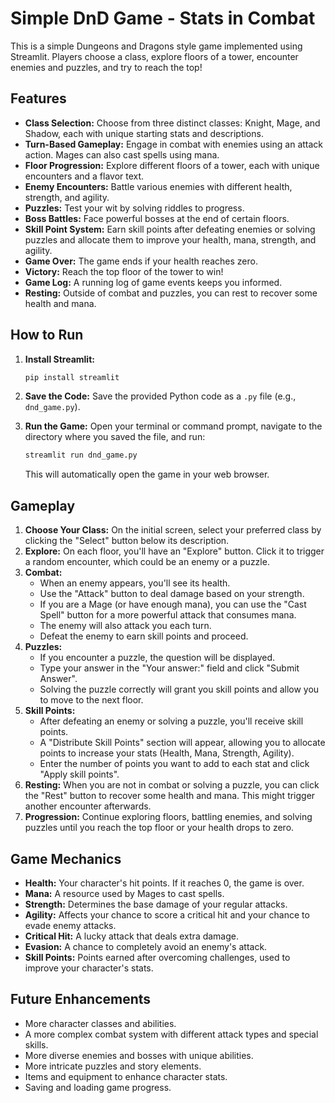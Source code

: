 # Simple DnD Game - Stats in Combat

This is a simple Dungeons and Dragons style game implemented using Streamlit. Players choose a class, explore floors of a tower, encounter enemies and puzzles, and try to reach the top!

## Features

* **Class Selection:** Choose from three distinct classes: Knight, Mage, and Shadow, each with unique starting stats and descriptions.
* **Turn-Based Gameplay:** Engage in combat with enemies using an attack action. Mages can also cast spells using mana.
* **Floor Progression:** Explore different floors of a tower, each with unique encounters and a flavor text.
* **Enemy Encounters:** Battle various enemies with different health, strength, and agility.
* **Puzzles:** Test your wit by solving riddles to progress.
* **Boss Battles:** Face powerful bosses at the end of certain floors.
* **Skill Point System:** Earn skill points after defeating enemies or solving puzzles and allocate them to improve your health, mana, strength, and agility.
* **Game Over:** The game ends if your health reaches zero.
* **Victory:** Reach the top floor of the tower to win!
* **Game Log:** A running log of game events keeps you informed.
* **Resting:** Outside of combat and puzzles, you can rest to recover some health and mana.

## How to Run

1.  **Install Streamlit:**
    ```bash
    pip install streamlit
    ```

2.  **Save the Code:** Save the provided Python code as a `.py` file (e.g., `dnd_game.py`).

3.  **Run the Game:** Open your terminal or command prompt, navigate to the directory where you saved the file, and run:
    ```bash
    streamlit run dnd_game.py
    ```

    This will automatically open the game in your web browser.

## Gameplay

1.  **Choose Your Class:** On the initial screen, select your preferred class by clicking the "Select" button below its description.
2.  **Explore:** On each floor, you'll have an "Explore" button. Click it to trigger a random encounter, which could be an enemy or a puzzle.
3.  **Combat:**
    * When an enemy appears, you'll see its health.
    * Use the "Attack" button to deal damage based on your strength.
    * If you are a Mage (or have enough mana), you can use the "Cast Spell" button for a more powerful attack that consumes mana.
    * The enemy will also attack you each turn.
    * Defeat the enemy to earn skill points and proceed.
4.  **Puzzles:**
    * If you encounter a puzzle, the question will be displayed.
    * Type your answer in the "Your answer:" field and click "Submit Answer".
    * Solving the puzzle correctly will grant you skill points and allow you to move to the next floor.
5.  **Skill Points:**
    * After defeating an enemy or solving a puzzle, you'll receive skill points.
    * A "Distribute Skill Points" section will appear, allowing you to allocate points to increase your stats (Health, Mana, Strength, Agility).
    * Enter the number of points you want to add to each stat and click "Apply skill points".
6.  **Resting:** When you are not in combat or solving a puzzle, you can click the "Rest" button to recover some health and mana. This might trigger another encounter afterwards.
7.  **Progression:** Continue exploring floors, battling enemies, and solving puzzles until you reach the top floor or your health drops to zero.

## Game Mechanics

* **Health:** Your character's hit points. If it reaches 0, the game is over.
* **Mana:** A resource used by Mages to cast spells.
* **Strength:** Determines the base damage of your regular attacks.
* **Agility:** Affects your chance to score a critical hit and your chance to evade enemy attacks.
* **Critical Hit:** A lucky attack that deals extra damage.
* **Evasion:** A chance to completely avoid an enemy's attack.
* **Skill Points:** Points earned after overcoming challenges, used to improve your character's stats.

## Future Enhancements

* More character classes and abilities.
* A more complex combat system with different attack types and special skills.
* More diverse enemies and bosses with unique abilities.
* More intricate puzzles and story elements.
* Items and equipment to enhance character stats.
* Saving and loading game progress.

